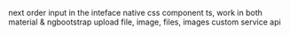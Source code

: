 next
order input in the inteface
native css
component ts, work in both material & ngbootstrap
upload file, image, files, images
custom service api
